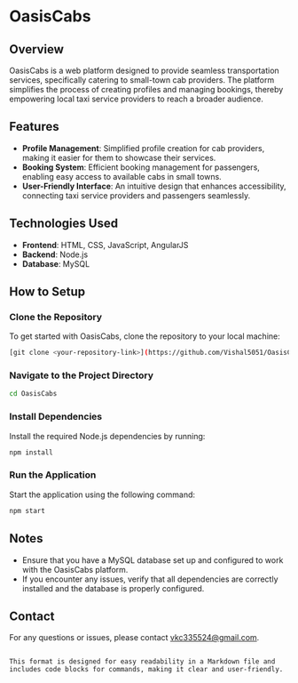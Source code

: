 
# OasisCabs

## Overview

OasisCabs is a web platform designed to provide seamless transportation services, specifically catering to small-town cab providers. The platform simplifies the process of creating profiles and managing bookings, thereby empowering local taxi service providers to reach a broader audience.

## Features   

- **Profile Management**: Simplified profile creation for cab providers, making it easier for them to showcase their services.
- **Booking System**: Efficient booking management for passengers, enabling easy access to available cabs in small towns.
- **User-Friendly Interface**: An intuitive design that enhances accessibility, connecting taxi service providers and passengers seamlessly.

## Technologies Used

- **Frontend**: HTML, CSS, JavaScript, AngularJS
- **Backend**: Node.js  
- **Database**: MySQL

## How to Setup      

### Clone the Repository

To get started with OasisCabs, clone the repository to your local machine:

```bash
[git clone <your-repository-link>](https://github.com/Vishal5051/OasisCabs.git)
```

### Navigate to the Project Directory

```bash
cd OasisCabs
```

### Install Dependencies

Install the required Node.js dependencies by running:

```bash
npm install
```

### Run the Application

Start the application using the following command:

```bash
npm start
```

## Notes

- Ensure that you have a MySQL database set up and configured to work with the OasisCabs platform.
- If you encounter any issues, verify that all dependencies are correctly installed and the database is properly configured.

## Contact

For any questions or issues, please contact [vkc335524@gmail.com](mailto:vkc335524@gmail.com).
```

This format is designed for easy readability in a Markdown file and includes code blocks for commands, making it clear and user-friendly.
